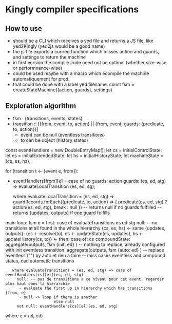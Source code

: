 # Kingly compiler specifications

## How to use
- should be a CLI which receives a yed file and returns a JS file, like yed2Kingly (yed2js would be a good name)
- the js file exports a curried function which misses action and guards, and settings to return the machine
- in  first version the compile code need not be optimal (whether size-wise or performnance-wise)
- could be used maybe with a macro which ecompile the machine automatiquement for prod.
- that could be done with a label yed.filename: const fsm = createStateMachine({action, guards}, settings)

## Exploration algorithm
- fsm : {transitions, events, states}
- transition :: [{from, event, to, action} || {from, event, guards: {predicate, to, action}}]
  - event can be null (eventless transitions)
  - to can be object (history states)
  
const eventHandlers = new DoubleEntryMap();
let cs = initialControlState;
let es = initialExtendedState;
let hs = initialHistoryState;
let machineState = {cs, es, hs};

for (transition t <- {event e, from}):
  - eventHandlers[from][e] = case of
       no guards: action
       guards: (es, ed, stg) => evaluateLocalTransition (es, ed, sg);
       
       where evaluateLocalTransition = (es, ed, stg) => guardRecords.forEach({predicate, to, action} => { 
         predicate(es, ed, stg) ? action(es, ed, stg), break : null
       }) 
       -- returns null if no guards fulfilled
       -- returns {updates, outputs} if one guard fulfills

main loop:
fsm e = first: 
          case of evaluateTransitions es ed stg
            null: -- no transitions at all found in the whole hierarchy
              {cs, es, hs} <- same
            {updates, outputs}: {cs <- resolve(to), es <- updateState(es, updates), hs <- updateHistory(cs, to)} <-
        then:
          case of:
            cs compoundState: aggregate(outputs, fsm {init: ed} ) -- nothing to replace, already configured with init
            eventless transition: aggregate(outputs, fsm {auto: ed} ) -- replace eventless ("") by auto et rien a faire
-- miss cases eventless and compound states, cad automatic transitions
          
       where evaluateTransitions = (es, ed, stg) => case of eventHandlers[cs][el](es, ed, stg)
         null: -- pas de transitions a ce niveau pour cet event, regarder plus haut dans la hierarchie
          - evaluate the first up in hierarchy which has transitions {from, e}
          - null -> loop if there is another 
                         else null
         not null: eventHandlers[cs][el](es, ed, stg)
         
    
   
   where e = (el, ed)
